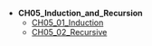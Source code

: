 * **CH05_Induction_and_Recursion**
    * [CH05_01_Induction](/math/Discrete_Mathematics_Explained_in_Detail-master/CH05_Induction_and_Recursion/CH05_01_Induction.md)
    * [CH05_02_Recursive](/math/Discrete_Mathematics_Explained_in_Detail-master/CH05_Induction_and_Recursion/CH05_02_Recursive.md)
    